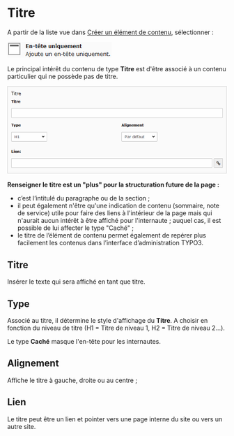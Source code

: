# Titre

A partir de la liste vue dans [Créer un élément de contenu](../creer-un-element-de-contenu.md), sélectionner :

![](../../../.gitbook/assets/add_content_titre.png)

Le principal intérêt du contenu de type **Titre** est d'être associé à un contenu particulier qui ne possède pas de titre.

![](../../../.gitbook/assets/add_content_titre2%20%281%29.png)

**Renseigner le titre est un "plus" pour la structuration future de la page :**

* c’est l’intitulé du paragraphe ou de la section ;
* il peut également n'être qu'une indication de contenu \(sommaire, note de service\) utile pour faire des liens à l'intérieur de la page mais qui n'aurait aucun intérêt à être affiché pour l'internaute ; auquel cas, il est possible de lui affecter le type "Caché" ;
* le titre de l’élément de contenu permet également de repérer plus facilement les contenus dans l’interface d’administration TYPO3.

## **Titre** 

Insérer le texte qui sera affiché en tant que titre.

## **Type**

Associé au titre, il détermine le style d'affichage du **Titre**. A choisir en fonction du niveau de titre \(H1 = Titre de niveau 1, H2 = Titre de niveau 2...\).

Le type **Caché** masque l'en-tête pour les internautes.

## **Alignement**

Affiche le titre à gauche, droite ou au centre ;

## **Lien** 

Le titre peut être un lien et pointer vers une page interne du site ou vers un autre site.

